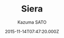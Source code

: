 ---
title: Siera
github: https://github.com/KazumaSATO/Siera
demo: https://ranceworks.com/
author: Kazuma SATO
ssg:
  - Jekyll
cms:
  - No Cms
date: 2015-11-14T07:47:20.000Z
description: jekyll theme
stale: true
disabled: false
disabled_reason: ''
---